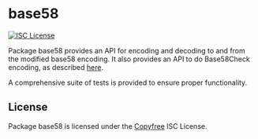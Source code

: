 # base58

[![ISC License](http://img.shields.io/badge/license-ISC-blue.svg)](http://Copyfree.org)

Package base58 provides an API for encoding and decoding to and from the
modified base58 encoding. It also provides an API to do Base58Check encoding,
as described [here](https://en.bitcoin.it/wiki/Base58Check_encoding).

A comprehensive suite of tests is provided to ensure proper functionality.

## License

Package base58 is licensed under the [Copyfree](http://Copyfree.org) ISC
License.
